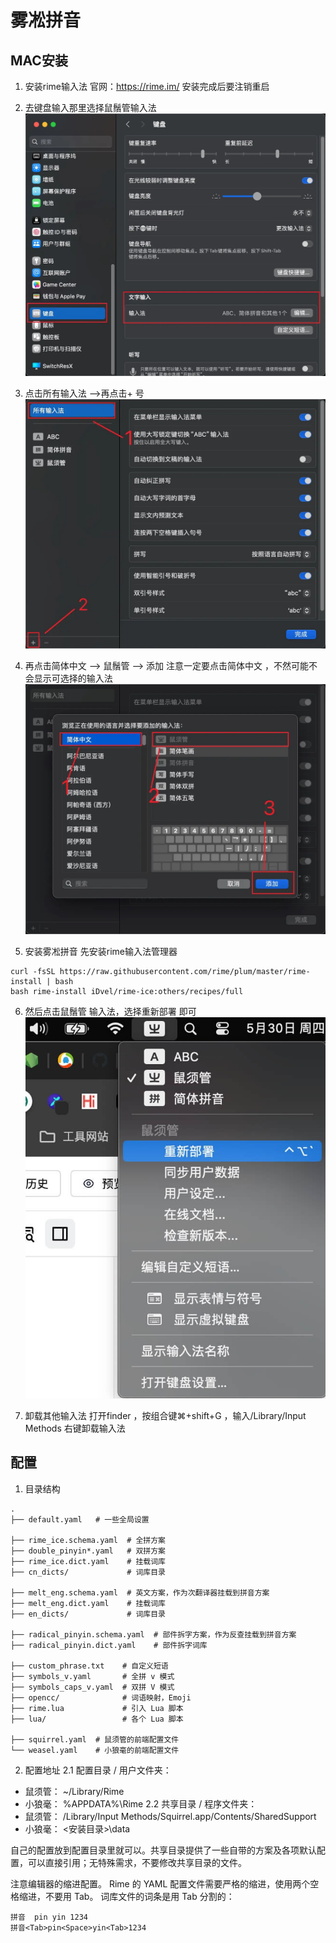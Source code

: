 # 雾凇拼音

## MAC安装
1. 安装rime输入法
官网：https://rime.im/
安装完成后要注销重启

2. 去键盘输入那里选择鼠鬚管输入法
![alt text](image.png)

3. 点击所有输入法 ——>再点击+ 号
![alt text](image-1.png)

4. 再点击简体中文 ——> 鼠鬚管 ——> 添加
注意一定要点击简体中文 ，不然可能不会显示可选择的输入法
![alt text](image-2.png)

5. 安装雾凇拼音
先安装rime输入法管理器
```
curl -fsSL https://raw.githubusercontent.com/rime/plum/master/rime-install | bash
bash rime-install iDvel/rime-ice:others/recipes/full
```

6. 然后点击鼠鬚管 输入法，选择重新部署 即可
![alt text](image-3.png)

7. 卸载其他输入法
打开finder ，按组合键⌘+shift+G ，输入/Library/Input Methods  右键卸载输入法

## 配置
1. 目录结构
```
.
├── default.yaml   # 一些全局设置

├── rime_ice.schema.yaml  # 全拼方案
├── double_pinyin*.yaml   # 双拼方案
├── rime_ice.dict.yaml    # 挂载词库
├── cn_dicts/             # 词库目录

├── melt_eng.schema.yaml  # 英文方案，作为次翻译器挂载到拼音方案
├── melt_eng.dict.yaml    # 挂载词库
├── en_dicts/             # 词库目录

├── radical_pinyin.schema.yaml  # 部件拆字方案，作为反查挂载到拼音方案
├── radical_pinyin.dict.yaml    # 部件拆字词库

├── custom_phrase.txt    # 自定义短语
├── symbols_v.yaml       # 全拼 v 模式
├── symbols_caps_v.yaml  # 双拼 V 模式
├── opencc/              # 词语映射，Emoji
├── rime.lua             # 引入 Lua 脚本
├── lua/                 # 各个 Lua 脚本

├── squirrel.yaml  # 鼠须管的前端配置文件
└── weasel.yaml    # 小狼毫的前端配置文件

```

2. 配置地址
2.1 配置目录 / 用户文件夹：
- 鼠须管： ~/Library/Rime
- 小狼毫： %APPDATA%\Rime
2.2 共享目录 / 程序文件夹：
- 鼠须管： /Library/Input Methods/Squirrel.app/Contents/SharedSupport
- 小狼毫： <安装目录>\data

自己的配置放到配置目录里就可以。共享目录提供了一些自带的方案及各项默认配置，可以直接引用；无特殊需求，不要修改共享目录的文件。

注意编辑器的缩进配置。
Rime 的 YAML 配置文件需要严格的缩进，使用两个空格缩进，不要用 Tab。
词库文件的词条是用 Tab 分割的：
```
拼音	pin yin 1234
拼音<Tab>pin<Space>yin<Tab>1234
```
